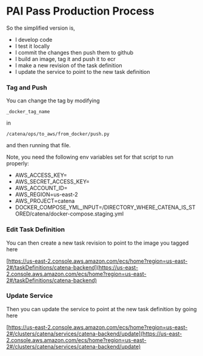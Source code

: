 # PAI Pass Production Process

So the simplified version is,

- I develop code
- I test it locally
- I commit the changes then push them to github
- I build an image, tag it and push it to ecr
- I make a new revision of the task definition
- I update the service to point to the new task definition 

### Tag and Push

You can change the tag by modifying

```_docker_tag_name```

in

```/catena/ops/to_aws/from_docker/push.py```

and then running that file.

Note, you need the following env variables set for that script to run properly:

- AWS_ACCESS_KEY=
- AWS_SECRET_ACCESS_KEY=
- AWS_ACCOUNT_ID=
- AWS_REGION=us-east-2
- AWS_PROJECT=catena
- DOCKER_COMPOSE_YML_INPUT=/DIRECTORY_WHERE_CATENA_IS_STORED/catena/docker-compose.staging.yml

### Edit Task Definition

You can then create a new task revision to point to the image you tagged here

[https://us-east-2.console.aws.amazon.com/ecs/home?region=us-east-2#/taskDefinitions/catena-backend](https://us-east-2.console.aws.amazon.com/ecs/home?region=us-east-2#/taskDefinitions/catena-backend)

### Update Service

Then you can update the service to point at the new task definition by going here

[https://us-east-2.console.aws.amazon.com/ecs/home?region=us-east-2#/clusters/catena/services/catena-backend/update](https://us-east-2.console.aws.amazon.com/ecs/home?region=us-east-2#/clusters/catena/services/catena-backend/update)

